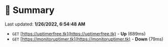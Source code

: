 # 📖 Summary
Last updated: **1/26/2022, 6:54:48 AM**

- `GET` [https://uptimerfree.tk](https://uptimerfree.tk) - **Up** (689ms)
- `GET` [https://monitoruptimer.tk](https://monitoruptimer.tk) - **Down** (79ms)

